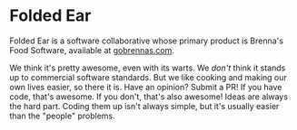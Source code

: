 # Folded Ear

Folded Ear is a software collaborative whose primary product is Brenna's Food Software, available at [gobrennas.com](https://gobrennas.com/).

We think it's pretty awesome, even with its warts. We _don't_ think it stands up to commercial software standards. But we like cooking and making our own lives easier, so there it is. Have an opinion? Submit a PR! If you have code, that's awesome. If you don't, that's also awesome! Ideas are always the hard part. Coding them up isn't always simple, but it's usually easier than the "people" problems.
